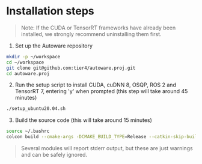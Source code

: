 # Installation steps

> Note: If the CUDA or TensorRT frameworks have already been installed, we strongly recommend uninstalling them first.

1. Set up the Autoware repository

```sh
mkdir -p ~/workspace
cd ~/workspace
git clone git@github.com:tier4/autoware.proj.git
cd autoware.proj
```

2. Run the setup script to install CUDA, cuDNN 8, OSQP, ROS 2 and TensorRT 7, entering 'y' when prompted (this step will take around 45 minutes)

```sh
./setup_ubuntu20.04.sh
```

3. Build the source code (this will take around 15 minutes)

```sh
source ~/.bashrc
colcon build --cmake-args -DCMAKE_BUILD_TYPE=Release --catkin-skip-building-tests
```

> Several modules will report stderr output, but these are just warnings and can be safely ignored.
